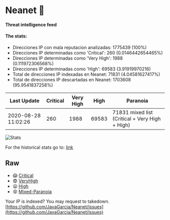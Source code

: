 # Neanet :hocho:
#### Threat intelligence feed
#### The stats:

- Direcciones IP con mala reputacion analizadas: 1775439 (100%)
- Direcciones IP determinadas como 'Critical':  260 (0.0146442654465%)
- Direcciones IP determinadas como 'Very High':  1988 (0.111972306568%)
- Direcciones IP determinadas como 'High':  69583 (3.91919970216)
- Total de direcciones IP indexadas en Neanet:  71831 (4.04581627417%)
- Total de direcciones IP descartadas en Neanet:  1703608 (95.9541837258%)

| Last Update | Critical | Very High | High | Paranoia |
| --- | --- | --- | --- | --- |
| 2020-08-28 11:02:26 | 260 | 1988 | 69583 | 71831 mixed list (Critical + Very High + High)|

![Stats](https://docs.google.com/spreadsheets/d/e/2PACX-1vSnaNMIXVabIpDJjufMlzH7poXnshF3mgd8Is1g9ytUEzVsP5my4Trn8f-xkoLLQ38xpL3HtmUexLo6/pubchart?oid=501124687&format=image)

For the historical stats go to: [link](/stats.csv)
## Raw
- :scream: [Critical](https://raw.githubusercontent.com/JavaGarcia/Neanet/master/blacklists/neanet_critical.txt)
- :fearful: [VeryHigh](https://raw.githubusercontent.com/JavaGarcia/Neanet/master/blacklists/neanet_veryHigh.txtt)
- :frowning: [High](https://raw.githubusercontent.com/JavaGarcia/Neanet/master/blacklists/neanet_high.txt)
- :dizzy_face: [Mixed-Paranoia](https://raw.githubusercontent.com/JavaGarcia/Neanet/master/blacklists/neanet_all.txt)


Your IP is indexed? You may request to takedown. [https://github.com/JavaGarcia/Neanet/issues](https://github.com/JavaGarcia/Neanet/issues)

























































































































































































































































































































































































































































































































